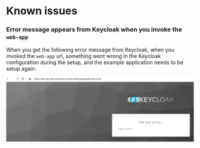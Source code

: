 # Known issues
### Error message appears from Keycloak when you invoke the `web-app`

When you get the following error message from Keycloak, when you invoked the `web-app` url, something went wrong in the Keycloak configuration during the setup, and the example application needs to be setup again.

![](images/issue01.png)
